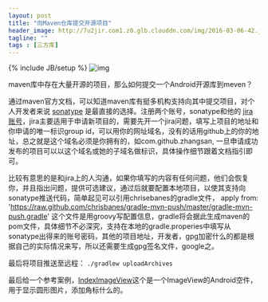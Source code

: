 ```yaml
---
layout: post
title: "向Maven仓库提交开源项目"
header_image: http://7u2jir.com1.z0.glb.clouddn.com/img/2016-03-06-42.jpg
tagline: ""
tags : [三方库]
---
```

{% include JB/setup %}
![img](http://7u2jir.com1.z0.glb.clouddn.com/img/2016-03-06-42.jpg)

maven库中存在大量开源的项目，那么如何提交一个Android开源库到meven？

通过maven官方文档，可以知道maven库有挺多机构支持向其中提交项目，对个人开发者来说 [sonatype](https://oss.sonatype.org/#welcome) 是最直接的选择。注册两个账号，sonatype和他的 [jira账号](https://issues.sonatype.org/secure/Dashboard.jspa)，jira主要适用于申请新项目的，需要先开一个jira问题，填写上项目的地址和你申请的唯一标识group id，可以用你的网址域名，没有的话用github上的你的地址，总之就是这个域名必须是你拥有的，如com.github.zhangsan, 一旦申请成功发布的项目可以以这个域名或她的子域名做标识，具体操作细节跟着文档指引即可。

比较有意思的是和jira上的人沟通，如果你填写的内容有任何问题，他们会恢复你，并且指出问题，提供可选建议，通过后就要配置本地项目，以使其支持向sonatype推送代码，简单起见可以引用chrisebanes的gradle文件， apply from: 'https://raw.github.com/chrisbanes/gradle-mvn-push/master/gradle-mvn-push.gradle'
这个文件是用groovy写配置信息，gradle将会据此生成maven的pom文件，具体细节不必深究，支持在本地的gradle.properies中填写从sonatype出得来的账号密码，其他的项目地址，开发者，gpg加密什么的都是根据自己的实际情况来写，所以还需要生成gpg签名文件，google之。

最后将项目推送至远程： `./gradlew uploadArchives`

最后给一个参考案例，[IndexImageView](https://github.com/avenwu/IndexImageView)这个是一个ImageView的Android空件，用于显示圆形图片，添加角标什么的。